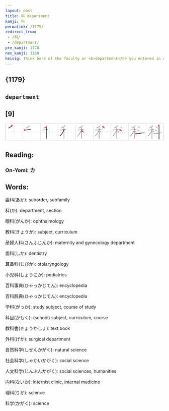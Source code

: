 ```yaml
---
layout: post
title: 科 department
kanji: 科
permalink: /1179/
redirect_from:
 - /科/
 - /department/
pre_kanji: 1178
nex_kanji: 1180
heisig: Think here of the faculty or <b>department</b> you entered in university, using the elements: <i>measuring cup</i> . . . <i>wheat</i>.
---
```


## {1179}

## `department`

## [9]

<div class="stroke"><img src="../images/E7A791.png" /></div>

## Reading:

### On-Yomi: カ

## Words:

亜科(あか): suborder, subfamily

科(か): department, section

眼科(がんか): ophthalmology

教科(きょうか): subject, curriculum

産婦人科(さんふじんか): maternity and gynecology department

歯科(しか): dentistry

耳鼻科(じびか): otolaryngology

小児科(しょうにか): pediatrics

百科事典(ひゃっかじてん): encyclopedia

百科辞典(ひゃっかじてん): encyclopedia

学科(がっか): study subject, course of study

科目(かもく): (school) subject, curriculum, course

教科書(きょうかしょ): text book

外科(げか): surgical department

自然科学(しぜんかがく): natural science

社会科学(しゃかいかがく): social science

人文科学(じんぶんかがく): social sciences, humanities

内科(ないか): internist clinic, internal medicine

理科(りか): science

科学(かがく): science
